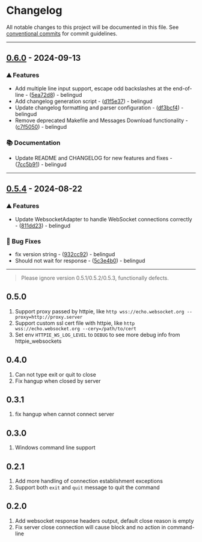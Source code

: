 # Changelog
All notable changes to this project will be documented in this file. See [conventional commits](https://www.conventionalcommits.org/) for commit guidelines.


---
## [0.6.0](https://github.com/belingud/httpie-websockets/compare/v0.5.4..v0.6.0) - 2024-09-13

### ⛰️  Features

- Add multiple line input support, escape odd backslashes at the end-of-line - ([5ea72d8](https://github.com/belingud/httpie-websockets/commit/5ea72d8d82fa2a36f0bbc257f7c078303a224157)) - belingud
- Add changelog generation script - ([d1f5e37](https://github.com/belingud/httpie-websockets/commit/d1f5e37ae8bda34657b6c5d91258fe5e72835cbc)) - belingud
- Update changelog formatting and parser configuration - ([df3bcf4](https://github.com/belingud/httpie-websockets/commit/df3bcf4415d649a989bef4aa116833205c84fa80)) - belingud
- Remove deprecated Makefile and Messages Download functionality - ([c7f5050](https://github.com/belingud/httpie-websockets/commit/c7f505085b160652cf9dd01427ca5209b47c113d)) - belingud

### 📚 Documentation

- Update README and CHANGELOG for new features and fixes - ([7cc5b91](https://github.com/belingud/httpie-websockets/commit/7cc5b9174f9dcd912e135773af12d41abf7eb1e5)) - belingud


---
## [0.5.4](https://github.com/belingud/httpie-websockets/compare/v0.5.3..v0.5.4) - 2024-08-22

### ⛰️  Features

- Update WebsocketAdapter to handle WebSocket connections correctly - ([811dd23](https://github.com/belingud/httpie-websockets/commit/811dd2343ac8c4120dc306c7a82ca293b60bb3a0)) - belingud

### 🐛 Bug Fixes

- fix version string - ([932cc92](https://github.com/belingud/httpie-websockets/commit/932cc924831498b3298436cc8a0e55e0eefb14c5)) - belingud
- Should not wait for response - ([5c3e4b0](https://github.com/belingud/httpie-websockets/commit/5c3e4b0988efecb58fb3062584aadd3b61557048)) - belingud

---

> Please ignore version 0.5.1/0.5.2/0.5.3, functionally defects.

## 0.5.0

1. Support proxy passed by httpie, like `http wss://echo.websocket.org --proxy=http://proxy.server`
2. Support custom ssl cert file with httpie, like `http wss://echo.websocket.org --cery=/path/to/cert`
3. Set env `HTTPIE_WS_LOG_LEVEL` to `DEBUG` to see more debug info from httpie_websockets

## 0.4.0

1. Can not type exit or quit to close
2. Fix hangup when closed by server

## 0.3.1

1. fix hangup when cannot connect server

## 0.3.0

1. Windows command line support

## 0.2.1

1. Add more handling of connection establishment exceptions
2. Support both `exit` and `quit` message to quit the command

## 0.2.0

1. Add websocket response headers output, default close reason is empty
2. Fix server close connection will cause block and no action in command-line
